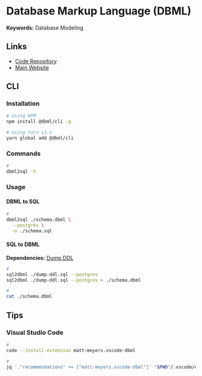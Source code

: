 # Database Markup Language (DBML)

**Keywords:** Database Modeling

## Links

- [Code Repository](https://github.com/holistics/dbml)
- [Main Website](https://dbml.dbdiagram.io)

## CLI

### Installation

```sh
# Using NPM
npm install @dbml/cli -g

# Using Yarn v1.x
yarn global add @dbml/cli
```

### Commands

```sh
#
dbml2sql -h
```

### Usage

<!--
--mysql
--mssql
-->

#### DBML to SQL

```sh
#
dbml2sql ./schema.dbml \
  --postgres \
  -o ./schema.sql
```

#### SQL to DBML

**Dependencies:** [Dump DDL](/postgresql/client.md#data-definition-language-ddl)

<!--  Remove "ALTER ..." -->

```sh
#
sql2dbml ./dump-ddl.sql --postgres
sql2dbml ./dump-ddl.sql --postgres > ./schema.dbml

#
cat ./schema.dbml
```

## Tips

### Visual Studio Code

```sh
#
code --install-extension matt-meyers.vscode-dbml

#
jq '."recommendations" += ["matt-meyers.vscode-dbml"]' "$PWD"/.vscode/extensions.json | sponge "$PWD"/.vscode/extensions.json
```
